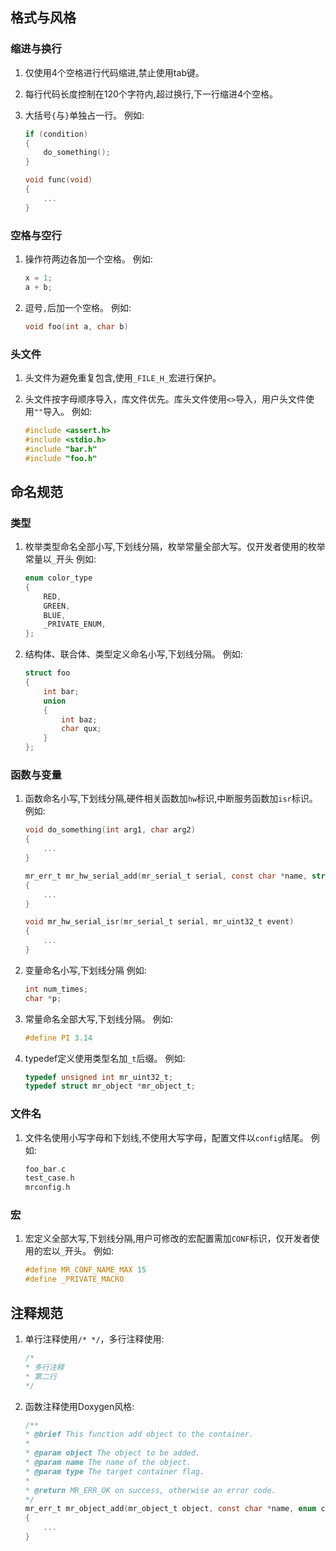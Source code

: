 ## 格式与风格

### 缩进与换行

1. 仅使用4个空格进行代码缩进,禁止使用tab键。
2. 每行代码长度控制在120个字符内,超过换行,下一行缩进4个空格。
3. 大括号`{`与`}`单独占一行。
   例如:

   ```c
   if (condition)  
   {
       do_something();
   }

   void func(void)  
   {
       ...
   }
   ```

### 空格与空行

1. 操作符两边各加一个空格。
   例如:

   ```c  
   x = 1;  
   a + b;
   ```

2. 逗号`,`后加一个空格。
   例如:

   ```c
   void foo(int a, char b)
   ```

### 头文件

1. 头文件为避免重复包含,使用`_FILE_H_`宏进行保护。
2. 头文件按字母顺序导入，库文件优先。库头文件使用`<>`导入，用户头文件使用`""`导入。
   例如:

   ```c  
   #include <assert.h>   
   #include <stdio.h>
   #include "bar.h"
   #include "foo.h"
   ```

## 命名规范

### 类型

1. 枚举类型命名全部小写,下划线分隔，枚举常量全部大写。仅开发者使用的枚举常量以`_`开头
   例如:

   ```c
   enum color_type
   {
       RED,  
       GREEN,
       BLUE,
       _PRIVATE_ENUM,
   };
   ```

2. 结构体、联合体、类型定义命名小写,下划线分隔。
   例如:

   ```c
   struct foo
   {
       int bar;
       union
       {
           int baz;
           char qux;
       }
   };
   ```

### 函数与变量

1. 函数命名小写,下划线分隔,硬件相关函数加`hw`标识,中断服务函数加`isr`标识。
   例如:

   ```c
   void do_something(int arg1, char arg2)
   {
       ...
   }
   
   mr_err_t mr_hw_serial_add(mr_serial_t serial, const char *name, struct mr_serial_ops *ops, void *data)
   {
       ...
   }
   
   void mr_hw_serial_isr(mr_serial_t serial, mr_uint32_t event)
   {
       ...
   }
   ```

2. 变量命名小写,下划线分隔
   例如:

   ```c
   int num_times;
   char *p;
   ```

3. 常量命名全部大写,下划线分隔。
   例如:

   ```c
   #define PI 3.14
   ```

4. typedef定义使用类型名加`_t`后缀。
   例如:

   ```c
   typedef unsigned int mr_uint32_t;
   typedef struct mr_object *mr_object_t;
   ```

### 文件名

1. 文件名使用小写字母和下划线,不使用大写字母，配置文件以`config`结尾。
   例如:

   ```c
   foo_bar.c
   test_case.h
   mrconfig.h
   ```

### 宏

1. 宏定义全部大写,下划线分隔,用户可修改的宏配置需加`CONF`标识，仅开发者使用的宏以`_`开头。
   例如:

   ```c
   #define MR_CONF_NAME_MAX 15
   #define _PRIVATE_MACRO  
   ```

## 注释规范

1. 单行注释使用`/* */`，多行注释使用:

    ```c
    /*
    * 多行注释
    * 第二行
    */
    ```

2. 函数注释使用Doxygen风格:

   ```c
   /**
   * @brief This function add object to the container.
   *
   * @param object The object to be added.
   * @param name The name of the object.
   * @param type The target container flag.
   *
   * @return MR_ERR_OK on success, otherwise an error code.
   */
   mr_err_t mr_object_add(mr_object_t object, const char *name, enum container_type type)
   {
       ...
   }
   ```